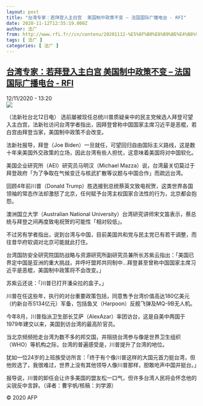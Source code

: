 ```yaml
---
layout: post
title: "台湾专家：若拜登入主白宫  美国制中政策不变 – 法国国际广播电台 - RFI"
date: 2020-11-12T12:55:19.000Z
author: 法广
from: http://www.rfi.fr//cn/contenu/20201112-%E5%8F%B0%E6%B9%BE%E4%B8%93%E5%AE%B6%E8%8B%A5%E6%8B%9C%E7%99%BB%E5%85%A5%E4%B8%BB%E7%99%BD%E5%AE%AB-%E7%BE%8E%E5%9B%BD%E5%88%B6%E4%B8%AD%E6%94%BF%E7%AD%96%E4%B8%8D%E5%8F%98
tags: [ 法广 ]
categories: [ 法广 ]
---
```

<!--1605185719000-->
[台湾专家：若拜登入主白宫  美国制中政策不变 – 法国国际广播电台 - RFI](http://www.rfi.fr//cn/contenu/20201112-%E5%8F%B0%E6%B9%BE%E4%B8%93%E5%AE%B6%E8%8B%A5%E6%8B%9C%E7%99%BB%E5%85%A5%E4%B8%BB%E7%99%BD%E5%AE%AB-%E7%BE%8E%E5%9B%BD%E5%88%B6%E4%B8%AD%E6%94%BF%E7%AD%96%E4%B8%8D%E5%8F%98)
------

<div>
<div>12/11/2020 - 13:20</div><img src="https://s.rfi.fr/media/display/6e805ba6-24e4-11eb-803e-005056a964fe/w:310/p:16x9/int0017b.201112202003.jpg"><div class="t-content__body u-clearfix">            <p>（法新社台北12日电）    选前屡被现任总统川普质疑亲中的民主党候选人拜登可望入主白宫，法新社访问台湾学者指出，因拜登曾称中国国家主席习近平是恶棍，若白宫由拜登当家，美国制中政策不会改变。</p><p>    法新社报导，拜登（Joe Biden）一旦就任，可望回归自由国际主义路线，这是数十年来美国外交政策的立场，因此台湾有些人担忧，这意味着美国将对中国软化。</p><p>    美国企业研究所（AEI）研究员马明汉（Michael Mazza）说，台湾最关切莫过于拜登政府「为了争取在气候变迁与核武扩散等议题与中国合作」而疏远台湾。</p><p>    回顾4年前川普（Donald Trump）胜选接到总统蔡英文致电祝贺，这类世界各国领袖的常态作法却激怒了北京，任何赋予台湾主权国家合法性的行为，北京都会抱怨。</p><p>    澳洲国立大学（Australian National University）台湾研究讲师宋文笛表示，蔡总统与拜登之间再度致电祝贺的可能性「相对较低」。</p><p>    不过另有学者指出，说到台湾与中国，目前美国共和党与民主党已有若干调整，而往昔华府软调对北京可能就此打住。</p><p>    台湾国防安全研究院国防战略与资源研究所副研究员兼所长苏紫云指出：「美国已界定中国是亚洲的重大挑战，并呼吁盟邦共同制中…拜登甚至曾称中国国家主席习近平是恶棍，美国制中政策将不会改变。」</p><p>    苏紫云还说：「川普已打开潘朵拉的盒子。」</p><p>    川普在任这些年，执行的对台重要政策包括，同意售予台湾价值高达180亿美元（约新台币5134亿元）军备，包括鱼叉（Harpoon）反舰飞弹及MQ-9B无人机。</p><p>    今年8月，川普指派卫生部长艾萨（AlexAzar）率团访台，这是自美中两国于1979年建交以来，美国到访台湾的最高阶官员。</p><p>    当北京频频抢走台湾为数不多的邦交国，并阻挠台湾参与像是世界卫生组织（WHO）等机构之际，台湾的普遍感受是，川普提升了台湾的地位。</p><p>    犹如一位24岁的上班族受访所言：「终于有个像川普这样的大国元首力挺台湾，但他败选了，我很难过，世界上没有其他领导人像川普那样，胆敢呛声中国并挺台。」</p><p>    报导说，川普的卸任会让许多美国的盟友松一口气，但许多台湾人民将会怀念他的尖锐反中言辞。（译者：曹宇帆/核稿：刘学源）</p>            <p class="t-copyright">© 2020 AFP</p>        </div>
</div>
